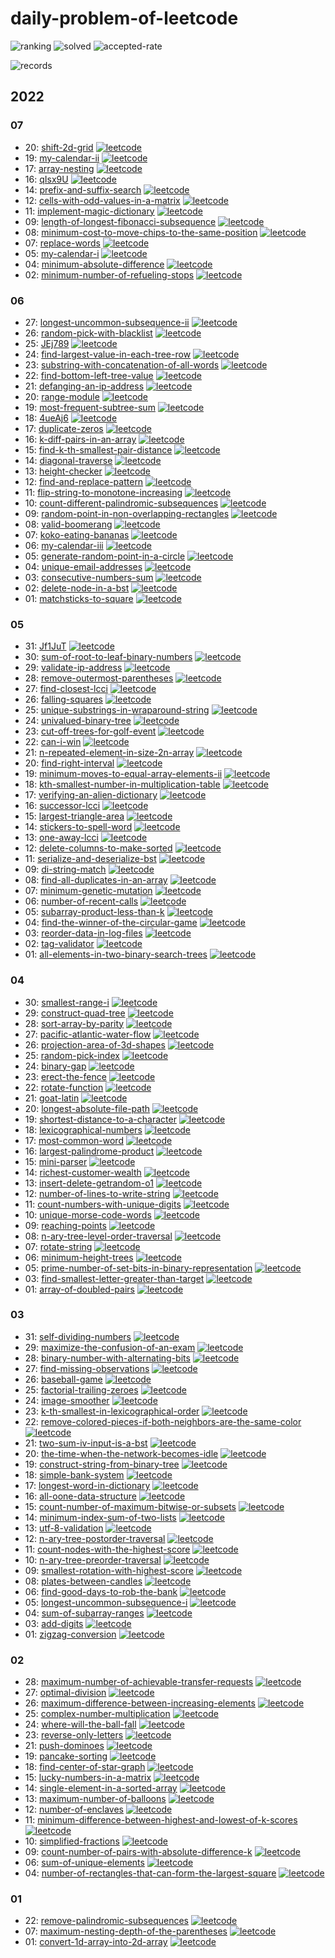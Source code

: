 
# daily-problem-of-leetcode

![ranking](https://leetcode-badge.haozibi.dev/v1cn/ranking/xhofe.svg?logo=leetcode&color=4299E1)
![solved](https://leetcode-badge.haozibi.dev/v1cn/solved/xhofe.svg)
![accepted-rate](https://leetcode-badge.haozibi.dev/v1cn/accepted-rate/xhofe.svg?color=9F7AEA)

![records](https://leetcode-badge.haozibi.dev/v1cn/chart/submission-calendar/xhofe.svg)

## 2022
### 07
- 20: [shift-2d-grid](./2022/07/20-shift-2d-grid.rs) [![leetcode](https://img.shields.io/badge/-link-38B2AC?logo=leetcode)](https://leetcode.cn/problems/shift-2d-grid/)
- 19: [my-calendar-ii](./2022/07/19-my-calendar-ii.rs) [![leetcode](https://img.shields.io/badge/-link-38B2AC?logo=leetcode)](https://leetcode.cn/problems/my-calendar-ii/)
- 17: [array-nesting](./2022/07/17-array-nesting.rs) [![leetcode](https://img.shields.io/badge/-link-38B2AC?logo=leetcode)](https://leetcode.cn/problems/array-nesting/)
- 16: [qIsx9U](./2022/07/16-qIsx9U.rs) [![leetcode](https://img.shields.io/badge/-link-38B2AC?logo=leetcode)](https://leetcode.cn/problems/qIsx9U/)
- 14: [prefix-and-suffix-search](./2022/07/14-prefix-and-suffix-search.rs) [![leetcode](https://img.shields.io/badge/-link-38B2AC?logo=leetcode)](https://leetcode.cn/problems/prefix-and-suffix-search/)
- 12: [cells-with-odd-values-in-a-matrix](./2022/07/12-cells-with-odd-values-in-a-matrix.rs) [![leetcode](https://img.shields.io/badge/-link-38B2AC?logo=leetcode)](https://leetcode.cn/problems/cells-with-odd-values-in-a-matrix/)
- 11: [implement-magic-dictionary](./2022/07/11-implement-magic-dictionary.rs) [![leetcode](https://img.shields.io/badge/-link-38B2AC?logo=leetcode)](https://leetcode.cn/problems/implement-magic-dictionary/)
- 09: [length-of-longest-fibonacci-subsequence](./2022/07/09-length-of-longest-fibonacci-subsequence.rs) [![leetcode](https://img.shields.io/badge/-link-38B2AC?logo=leetcode)](https://leetcode.cn/problems/length-of-longest-fibonacci-subsequence/)
- 08: [minimum-cost-to-move-chips-to-the-same-position](./2022/07/08-minimum-cost-to-move-chips-to-the-same-position.rs) [![leetcode](https://img.shields.io/badge/-link-38B2AC?logo=leetcode)](https://leetcode.cn/problems/minimum-cost-to-move-chips-to-the-same-position/)
- 07: [replace-words](./2022/07/07-replace-words.rs) [![leetcode](https://img.shields.io/badge/-link-38B2AC?logo=leetcode)](https://leetcode.cn/problems/replace-words/)
- 05: [my-calendar-i](./2022/07/05-my-calendar-i.rs) [![leetcode](https://img.shields.io/badge/-link-38B2AC?logo=leetcode)](https://leetcode.cn/problems/my-calendar-i/)
- 04: [minimum-absolute-difference](./2022/07/04-minimum-absolute-difference.rs) [![leetcode](https://img.shields.io/badge/-link-38B2AC?logo=leetcode)](https://leetcode.cn/problems/minimum-absolute-difference/)
- 02: [minimum-number-of-refueling-stops](./2022/07/02-minimum-number-of-refueling-stops.rs) [![leetcode](https://img.shields.io/badge/-link-38B2AC?logo=leetcode)](https://leetcode.cn/problems/minimum-number-of-refueling-stops/)
### 06
- 27: [longest-uncommon-subsequence-ii](./2022/06/27-longest-uncommon-subsequence-ii.rs) [![leetcode](https://img.shields.io/badge/-link-38B2AC?logo=leetcode)](https://leetcode.cn/problems/longest-uncommon-subsequence-ii/)
- 26: [random-pick-with-blacklist](./2022/06/26-random-pick-with-blacklist.rs) [![leetcode](https://img.shields.io/badge/-link-38B2AC?logo=leetcode)](https://leetcode.cn/problems/random-pick-with-blacklist/)
- 25: [JEj789](./2022/06/25-JEj789.rs) [![leetcode](https://img.shields.io/badge/-link-38B2AC?logo=leetcode)](https://leetcode.cn/problems/JEj789/)
- 24: [find-largest-value-in-each-tree-row](./2022/06/24-find-largest-value-in-each-tree-row.rs) [![leetcode](https://img.shields.io/badge/-link-38B2AC?logo=leetcode)](https://leetcode.cn/problems/find-largest-value-in-each-tree-row/)
- 23: [substring-with-concatenation-of-all-words](./2022/06/23-substring-with-concatenation-of-all-words.rs) [![leetcode](https://img.shields.io/badge/-link-38B2AC?logo=leetcode)](https://leetcode.cn/problems/substring-with-concatenation-of-all-words/)
- 22: [find-bottom-left-tree-value](./2022/06/22-find-bottom-left-tree-value.rs) [![leetcode](https://img.shields.io/badge/-link-38B2AC?logo=leetcode)](https://leetcode.cn/problems/find-bottom-left-tree-value/)
- 21: [defanging-an-ip-address](./2022/06/21-defanging-an-ip-address.rs) [![leetcode](https://img.shields.io/badge/-link-38B2AC?logo=leetcode)](https://leetcode.cn/problems/defanging-an-ip-address/)
- 20: [range-module](./2022/06/20-range-module.rs) [![leetcode](https://img.shields.io/badge/-link-38B2AC?logo=leetcode)](https://leetcode.cn/problems/range-module/)
- 19: [most-frequent-subtree-sum](./2022/06/19-most-frequent-subtree-sum.rs) [![leetcode](https://img.shields.io/badge/-link-38B2AC?logo=leetcode)](https://leetcode.cn/problems/most-frequent-subtree-sum/)
- 18: [4ueAj6](./2022/06/18-4ueAj6.go) [![leetcode](https://img.shields.io/badge/-link-38B2AC?logo=leetcode)](https://leetcode.cn/problems/4ueAj6/)
- 17: [duplicate-zeros](./2022/06/17-duplicate-zeros.rs) [![leetcode](https://img.shields.io/badge/-link-38B2AC?logo=leetcode)](https://leetcode.cn/problems/duplicate-zeros/)
- 16: [k-diff-pairs-in-an-array](./2022/06/16-k-diff-pairs-in-an-array.rs) [![leetcode](https://img.shields.io/badge/-link-38B2AC?logo=leetcode)](https://leetcode.cn/problems/k-diff-pairs-in-an-array/)
- 15: [find-k-th-smallest-pair-distance](./2022/06/15-find-k-th-smallest-pair-distance.rs) [![leetcode](https://img.shields.io/badge/-link-38B2AC?logo=leetcode)](https://leetcode.cn/problems/find-k-th-smallest-pair-distance/)
- 14: [diagonal-traverse](./2022/06/14-diagonal-traverse.rs) [![leetcode](https://img.shields.io/badge/-link-38B2AC?logo=leetcode)](https://leetcode.cn/problems/diagonal-traverse/)
- 13: [height-checker](./2022/06/13-height-checker.rs) [![leetcode](https://img.shields.io/badge/-link-38B2AC?logo=leetcode)](https://leetcode.cn/problems/height-checker/)
- 12: [find-and-replace-pattern](./2022/06/12-find-and-replace-pattern.rs) [![leetcode](https://img.shields.io/badge/-link-38B2AC?logo=leetcode)](https://leetcode.cn/problems/find-and-replace-pattern/)
- 11: [flip-string-to-monotone-increasing](./2022/06/11-flip-string-to-monotone-increasing.rs) [![leetcode](https://img.shields.io/badge/-link-38B2AC?logo=leetcode)](https://leetcode.cn/problems/flip-string-to-monotone-increasing/)
- 10: [count-different-palindromic-subsequences](./2022/06/10-count-different-palindromic-subsequences.rs) [![leetcode](https://img.shields.io/badge/-link-38B2AC?logo=leetcode)](https://leetcode.cn/problems/count-different-palindromic-subsequences/)
- 09: [random-point-in-non-overlapping-rectangles](./2022/06/09-random-point-in-non-overlapping-rectangles.rs) [![leetcode](https://img.shields.io/badge/-link-38B2AC?logo=leetcode)](https://leetcode.cn/problems/random-point-in-non-overlapping-rectangles/)
- 08: [valid-boomerang](./2022/06/08-valid-boomerang.rs) [![leetcode](https://img.shields.io/badge/-link-38B2AC?logo=leetcode)](https://leetcode.cn/problems/valid-boomerang/)
- 07: [koko-eating-bananas](./2022/06/07-koko-eating-bananas.rs) [![leetcode](https://img.shields.io/badge/-link-38B2AC?logo=leetcode)](https://leetcode.cn/problems/koko-eating-bananas/)
- 06: [my-calendar-iii](./2022/06/06-my-calendar-iii.rs) [![leetcode](https://img.shields.io/badge/-link-38B2AC?logo=leetcode)](https://leetcode.cn/problems/my-calendar-iii/)
- 05: [generate-random-point-in-a-circle](./2022/06/05-generate-random-point-in-a-circle.rs) [![leetcode](https://img.shields.io/badge/-link-38B2AC?logo=leetcode)](https://leetcode.cn/problems/generate-random-point-in-a-circle/)
- 04: [unique-email-addresses](./2022/06/04-unique-email-addresses.rs) [![leetcode](https://img.shields.io/badge/-link-38B2AC?logo=leetcode)](https://leetcode.cn/problems/unique-email-addresses/)
- 03: [consecutive-numbers-sum](./2022/06/03-consecutive-numbers-sum.rs) [![leetcode](https://img.shields.io/badge/-link-38B2AC?logo=leetcode)](https://leetcode.cn/problems/consecutive-numbers-sum/)
- 02: [delete-node-in-a-bst](./2022/06/02-delete-node-in-a-bst.rs) [![leetcode](https://img.shields.io/badge/-link-38B2AC?logo=leetcode)](https://leetcode.cn/problems/delete-node-in-a-bst/)
- 01: [matchsticks-to-square](./2022/06/01-matchsticks-to-square.rs) [![leetcode](https://img.shields.io/badge/-link-38B2AC?logo=leetcode)](https://leetcode.cn/problems/matchsticks-to-square/)
### 05
- 31: [Jf1JuT](./2022/05/31-Jf1JuT.rs) [![leetcode](https://img.shields.io/badge/-link-38B2AC?logo=leetcode)](https://leetcode.cn/problems/Jf1JuT/)
- 30: [sum-of-root-to-leaf-binary-numbers](./2022/05/30-sum-of-root-to-leaf-binary-numbers.rs) [![leetcode](https://img.shields.io/badge/-link-38B2AC?logo=leetcode)](https://leetcode.cn/problems/sum-of-root-to-leaf-binary-numbers/)
- 29: [validate-ip-address](./2022/05/29-validate-ip-address.rs) [![leetcode](https://img.shields.io/badge/-link-38B2AC?logo=leetcode)](https://leetcode.cn/problems/validate-ip-address/)
- 28: [remove-outermost-parentheses](./2022/05/28-remove-outermost-parentheses.rs) [![leetcode](https://img.shields.io/badge/-link-38B2AC?logo=leetcode)](https://leetcode.cn/problems/remove-outermost-parentheses/)
- 27: [find-closest-lcci](./2022/05/27-find-closest-lcci.rs) [![leetcode](https://img.shields.io/badge/-link-38B2AC?logo=leetcode)](https://leetcode.cn/problems/find-closest-lcci/)
- 26: [falling-squares](./2022/05/26-falling-squares.rs) [![leetcode](https://img.shields.io/badge/-link-38B2AC?logo=leetcode)](https://leetcode.cn/problems/falling-squares/)
- 25: [unique-substrings-in-wraparound-string](./2022/05/25-unique-substrings-in-wraparound-string.rs) [![leetcode](https://img.shields.io/badge/-link-38B2AC?logo=leetcode)](https://leetcode.cn/problems/unique-substrings-in-wraparound-string/)
- 24: [univalued-binary-tree](./2022/05/24-univalued-binary-tree.rs) [![leetcode](https://img.shields.io/badge/-link-38B2AC?logo=leetcode)](https://leetcode.cn/problems/univalued-binary-tree/)
- 23: [cut-off-trees-for-golf-event](./2022/05/23-cut-off-trees-for-golf-event.rs) [![leetcode](https://img.shields.io/badge/-link-38B2AC?logo=leetcode)](https://leetcode.cn/problems/cut-off-trees-for-golf-event/)
- 22: [can-i-win](./2022/05/22-can-i-win.rs) [![leetcode](https://img.shields.io/badge/-link-38B2AC?logo=leetcode)](https://leetcode.cn/problems/can-i-win/)
- 21: [n-repeated-element-in-size-2n-array](./2022/05/21-n-repeated-element-in-size-2n-array.rs) [![leetcode](https://img.shields.io/badge/-link-38B2AC?logo=leetcode)](https://leetcode.cn/problems/n-repeated-element-in-size-2n-array/)
- 20: [find-right-interval](./2022/05/20-find-right-interval.rs) [![leetcode](https://img.shields.io/badge/-link-38B2AC?logo=leetcode)](https://leetcode.cn/problems/find-right-interval/)
- 19: [minimum-moves-to-equal-array-elements-ii](./2022/05/19-minimum-moves-to-equal-array-elements-ii.rs) [![leetcode](https://img.shields.io/badge/-link-38B2AC?logo=leetcode)](https://leetcode.cn/problems/minimum-moves-to-equal-array-elements-ii/)
- 18: [kth-smallest-number-in-multiplication-table](./2022/05/18-kth-smallest-number-in-multiplication-table.rs) [![leetcode](https://img.shields.io/badge/-link-38B2AC?logo=leetcode)](https://leetcode.cn/problems/kth-smallest-number-in-multiplication-table/)
- 17: [verifying-an-alien-dictionary](./2022/05/17-verifying-an-alien-dictionary.rs) [![leetcode](https://img.shields.io/badge/-link-38B2AC?logo=leetcode)](https://leetcode.cn/problems/verifying-an-alien-dictionary/)
- 16: [successor-lcci](./2022/05/16-successor-lcci.go) [![leetcode](https://img.shields.io/badge/-link-38B2AC?logo=leetcode)](https://leetcode.cn/problems/successor-lcci/)
- 15: [largest-triangle-area](./2022/05/15-largest-triangle-area.rs) [![leetcode](https://img.shields.io/badge/-link-38B2AC?logo=leetcode)](https://leetcode.cn/problems/largest-triangle-area/)
- 14: [stickers-to-spell-word](./2022/05/14-stickers-to-spell-word.rs) [![leetcode](https://img.shields.io/badge/-link-38B2AC?logo=leetcode)](https://leetcode.cn/problems/stickers-to-spell-word/)
- 13: [one-away-lcci](./2022/05/13-one-away-lcci.rs) [![leetcode](https://img.shields.io/badge/-link-38B2AC?logo=leetcode)](https://leetcode.cn/problems/one-away-lcci/)
- 12: [delete-columns-to-make-sorted](./2022/05/12-delete-columns-to-make-sorted.rs) [![leetcode](https://img.shields.io/badge/-link-38B2AC?logo=leetcode)](https://leetcode.cn/problems/delete-columns-to-make-sorted/)
- 11: [serialize-and-deserialize-bst](./2022/05/11-serialize-and-deserialize-bst.rs) [![leetcode](https://img.shields.io/badge/-link-38B2AC?logo=leetcode)](https://leetcode.cn/problems/serialize-and-deserialize-bst/)
- 09: [di-string-match](./2022/05/09-di-string-match.rs) [![leetcode](https://img.shields.io/badge/-link-38B2AC?logo=leetcode)](https://leetcode.cn/problems/di-string-match/)
- 08: [find-all-duplicates-in-an-array](./2022/05/08-find-all-duplicates-in-an-array.rs) [![leetcode](https://img.shields.io/badge/-link-38B2AC?logo=leetcode)](https://leetcode.cn/problems/find-all-duplicates-in-an-array/)
- 07: [minimum-genetic-mutation](./2022/05/07-minimum-genetic-mutation.rs) [![leetcode](https://img.shields.io/badge/-link-38B2AC?logo=leetcode)](https://leetcode.cn/problems/minimum-genetic-mutation/)
- 06: [number-of-recent-calls](./2022/05/06-number-of-recent-calls.rs) [![leetcode](https://img.shields.io/badge/-link-38B2AC?logo=leetcode)](https://leetcode.cn/problems/number-of-recent-calls/)
- 05: [subarray-product-less-than-k](./2022/05/05-subarray-product-less-than-k.rs) [![leetcode](https://img.shields.io/badge/-link-38B2AC?logo=leetcode)](https://leetcode.cn/problems/subarray-product-less-than-k/)
- 04: [find-the-winner-of-the-circular-game](./2022/05/04-find-the-winner-of-the-circular-game.rs) [![leetcode](https://img.shields.io/badge/-link-38B2AC?logo=leetcode)](https://leetcode.cn/problems/find-the-winner-of-the-circular-game/)
- 03: [reorder-data-in-log-files](./2022/05/03-reorder-data-in-log-files.rs) [![leetcode](https://img.shields.io/badge/-link-38B2AC?logo=leetcode)](https://leetcode.cn/problems/reorder-data-in-log-files/)
- 02: [tag-validator](./2022/05/02-tag-validator.rs) [![leetcode](https://img.shields.io/badge/-link-38B2AC?logo=leetcode)](https://leetcode.cn/problems/tag-validator/)
- 01: [all-elements-in-two-binary-search-trees](./2022/05/01-all-elements-in-two-binary-search-trees.rs) [![leetcode](https://img.shields.io/badge/-link-38B2AC?logo=leetcode)](https://leetcode.cn/problems/all-elements-in-two-binary-search-trees/)
### 04
- 30: [smallest-range-i](./2022/04/30-smallest-range-i.rs) [![leetcode](https://img.shields.io/badge/-link-38B2AC?logo=leetcode)](https://leetcode.cn/problems/smallest-range-i/)
- 29: [construct-quad-tree](./2022/04/29-construct-quad-tree.go) [![leetcode](https://img.shields.io/badge/-link-38B2AC?logo=leetcode)](https://leetcode.cn/problems/construct-quad-tree/)
- 28: [sort-array-by-parity](./2022/04/28-sort-array-by-parity.rs) [![leetcode](https://img.shields.io/badge/-link-38B2AC?logo=leetcode)](https://leetcode.cn/problems/sort-array-by-parity/)
- 27: [pacific-atlantic-water-flow](./2022/04/27-pacific-atlantic-water-flow.rs) [![leetcode](https://img.shields.io/badge/-link-38B2AC?logo=leetcode)](https://leetcode.cn/problems/pacific-atlantic-water-flow/)
- 26: [projection-area-of-3d-shapes](./2022/04/26-projection-area-of-3d-shapes.rs) [![leetcode](https://img.shields.io/badge/-link-38B2AC?logo=leetcode)](https://leetcode.cn/problems/projection-area-of-3d-shapes/)
- 25: [random-pick-index](./2022/04/25-random-pick-index.rs) [![leetcode](https://img.shields.io/badge/-link-38B2AC?logo=leetcode)](https://leetcode.cn/problems/random-pick-index/)
- 24: [binary-gap](./2022/04/24-binary-gap.rs) [![leetcode](https://img.shields.io/badge/-link-38B2AC?logo=leetcode)](https://leetcode.cn/problems/binary-gap/)
- 23: [erect-the-fence](./2022/04/23-erect-the-fence.rs) [![leetcode](https://img.shields.io/badge/-link-38B2AC?logo=leetcode)](https://leetcode.cn/problems/erect-the-fence/)
- 22: [rotate-function](./2022/04/22-rotate-function.rs) [![leetcode](https://img.shields.io/badge/-link-38B2AC?logo=leetcode)](https://leetcode.cn/problems/rotate-function/)
- 21: [goat-latin](./2022/04/21-goat-latin.rs) [![leetcode](https://img.shields.io/badge/-link-38B2AC?logo=leetcode)](https://leetcode.cn/problems/goat-latin/)
- 20: [longest-absolute-file-path](./2022/04/20-longest-absolute-file-path.rs) [![leetcode](https://img.shields.io/badge/-link-38B2AC?logo=leetcode)](https://leetcode.cn/problems/longest-absolute-file-path/)
- 19: [shortest-distance-to-a-character](./2022/04/19-shortest-distance-to-a-character.rs) [![leetcode](https://img.shields.io/badge/-link-38B2AC?logo=leetcode)](https://leetcode.cn/problems/shortest-distance-to-a-character/)
- 18: [lexicographical-numbers](./2022/04/18-lexicographical-numbers.rs) [![leetcode](https://img.shields.io/badge/-link-38B2AC?logo=leetcode)](https://leetcode.cn/problems/lexicographical-numbers/)
- 17: [most-common-word](./2022/04/17-most-common-word.rs) [![leetcode](https://img.shields.io/badge/-link-38B2AC?logo=leetcode)](https://leetcode.cn/problems/most-common-word/)
- 16: [largest-palindrome-product](./2022/04/16-largest-palindrome-product.rs) [![leetcode](https://img.shields.io/badge/-link-38B2AC?logo=leetcode)](https://leetcode.cn/problems/largest-palindrome-product/)
- 15: [mini-parser](./2022/04/15-mini-parser.rs) [![leetcode](https://img.shields.io/badge/-link-38B2AC?logo=leetcode)](https://leetcode.cn/problems/mini-parser/)
- 14: [richest-customer-wealth](./2022/04/14-richest-customer-wealth.rs) [![leetcode](https://img.shields.io/badge/-link-38B2AC?logo=leetcode)](https://leetcode.cn/problems/richest-customer-wealth/)
- 13: [insert-delete-getrandom-o1](./2022/04/13-insert-delete-getrandom-o1.rs) [![leetcode](https://img.shields.io/badge/-link-38B2AC?logo=leetcode)](https://leetcode.cn/problems/insert-delete-getrandom-o1/)
- 12: [number-of-lines-to-write-string](./2022/04/12-number-of-lines-to-write-string.rs) [![leetcode](https://img.shields.io/badge/-link-38B2AC?logo=leetcode)](https://leetcode.cn/problems/number-of-lines-to-write-string/)
- 11: [count-numbers-with-unique-digits](./2022/04/11-count-numbers-with-unique-digits.rs) [![leetcode](https://img.shields.io/badge/-link-38B2AC?logo=leetcode)](https://leetcode.cn/problems/count-numbers-with-unique-digits/)
- 10: [unique-morse-code-words](./2022/04/10-unique-morse-code-words.rs) [![leetcode](https://img.shields.io/badge/-link-38B2AC?logo=leetcode)](https://leetcode.cn/problems/unique-morse-code-words/)
- 09: [reaching-points](./2022/04/09-reaching-points.rs) [![leetcode](https://img.shields.io/badge/-link-38B2AC?logo=leetcode)](https://leetcode.cn/problems/reaching-points/)
- 08: [n-ary-tree-level-order-traversal](./2022/04/08-n-ary-tree-level-order-traversal.rs) [![leetcode](https://img.shields.io/badge/-link-38B2AC?logo=leetcode)](https://leetcode.cn/problems/n-ary-tree-level-order-traversal/)
- 07: [rotate-string](./2022/04/07-rotate-string.rs) [![leetcode](https://img.shields.io/badge/-link-38B2AC?logo=leetcode)](https://leetcode.cn/problems/rotate-string/)
- 06: [minimum-height-trees](./2022/04/06-minimum-height-trees.rs) [![leetcode](https://img.shields.io/badge/-link-38B2AC?logo=leetcode)](https://leetcode.cn/problems/minimum-height-trees/)
- 05: [prime-number-of-set-bits-in-binary-representation](./2022/04/05-prime-number-of-set-bits-in-binary-representation.rs) [![leetcode](https://img.shields.io/badge/-link-38B2AC?logo=leetcode)](https://leetcode.cn/problems/prime-number-of-set-bits-in-binary-representation/)
- 03: [find-smallest-letter-greater-than-target](./2022/04/03-find-smallest-letter-greater-than-target.rs) [![leetcode](https://img.shields.io/badge/-link-38B2AC?logo=leetcode)](https://leetcode.cn/problems/find-smallest-letter-greater-than-target/)
- 01: [array-of-doubled-pairs](./2022/04/01-array-of-doubled-pairs.rs) [![leetcode](https://img.shields.io/badge/-link-38B2AC?logo=leetcode)](https://leetcode.cn/problems/array-of-doubled-pairs/)
### 03
- 31: [self-dividing-numbers](./2022/03/31-self-dividing-numbers.rs) [![leetcode](https://img.shields.io/badge/-link-38B2AC?logo=leetcode)](https://leetcode.cn/problems/self-dividing-numbers/)
- 29: [maximize-the-confusion-of-an-exam](./2022/03/29-maximize-the-confusion-of-an-exam.rs) [![leetcode](https://img.shields.io/badge/-link-38B2AC?logo=leetcode)](https://leetcode.cn/problems/maximize-the-confusion-of-an-exam/)
- 28: [binary-number-with-alternating-bits](./2022/03/28-binary-number-with-alternating-bits.rs) [![leetcode](https://img.shields.io/badge/-link-38B2AC?logo=leetcode)](https://leetcode.cn/problems/binary-number-with-alternating-bits/)
- 27: [find-missing-observations](./2022/03/27-find-missing-observations.rs) [![leetcode](https://img.shields.io/badge/-link-38B2AC?logo=leetcode)](https://leetcode.cn/problems/find-missing-observations/)
- 26: [baseball-game](./2022/03/26-baseball-game.rs) [![leetcode](https://img.shields.io/badge/-link-38B2AC?logo=leetcode)](https://leetcode.cn/problems/baseball-game/)
- 25: [factorial-trailing-zeroes](./2022/03/25-factorial-trailing-zeroes.rs) [![leetcode](https://img.shields.io/badge/-link-38B2AC?logo=leetcode)](https://leetcode.cn/problems/factorial-trailing-zeroes/)
- 24: [image-smoother](./2022/03/24-image-smoother.rs) [![leetcode](https://img.shields.io/badge/-link-38B2AC?logo=leetcode)](https://leetcode.cn/problems/image-smoother/)
- 23: [k-th-smallest-in-lexicographical-order](./2022/03/23-k-th-smallest-in-lexicographical-order.rs) [![leetcode](https://img.shields.io/badge/-link-38B2AC?logo=leetcode)](https://leetcode.cn/problems/k-th-smallest-in-lexicographical-order/)
- 22: [remove-colored-pieces-if-both-neighbors-are-the-same-color](./2022/03/22-remove-colored-pieces-if-both-neighbors-are-the-same-color.rs) [![leetcode](https://img.shields.io/badge/-link-38B2AC?logo=leetcode)](https://leetcode.cn/problems/remove-colored-pieces-if-both-neighbors-are-the-same-color/)
- 21: [two-sum-iv-input-is-a-bst](./2022/03/21-two-sum-iv-input-is-a-bst.rs) [![leetcode](https://img.shields.io/badge/-link-38B2AC?logo=leetcode)](https://leetcode.cn/problems/two-sum-iv-input-is-a-bst/)
- 20: [the-time-when-the-network-becomes-idle](./2022/03/20-the-time-when-the-network-becomes-idle.rs) [![leetcode](https://img.shields.io/badge/-link-38B2AC?logo=leetcode)](https://leetcode.cn/problems/the-time-when-the-network-becomes-idle/)
- 19: [construct-string-from-binary-tree](./2022/03/19-construct-string-from-binary-tree.rs) [![leetcode](https://img.shields.io/badge/-link-38B2AC?logo=leetcode)](https://leetcode.cn/problems/construct-string-from-binary-tree/)
- 18: [simple-bank-system](./2022/03/18-simple-bank-system.rs) [![leetcode](https://img.shields.io/badge/-link-38B2AC?logo=leetcode)](https://leetcode.cn/problems/simple-bank-system/)
- 17: [longest-word-in-dictionary](./2022/03/17-longest-word-in-dictionary.rs) [![leetcode](https://img.shields.io/badge/-link-38B2AC?logo=leetcode)](https://leetcode.cn/problems/longest-word-in-dictionary/)
- 16: [all-oone-data-structure](./2022/03/16-all-oone-data-structure.go) [![leetcode](https://img.shields.io/badge/-link-38B2AC?logo=leetcode)](https://leetcode.cn/problems/all-oone-data-structure/)
- 15: [count-number-of-maximum-bitwise-or-subsets](./2022/03/15-count-number-of-maximum-bitwise-or-subsets.rs) [![leetcode](https://img.shields.io/badge/-link-38B2AC?logo=leetcode)](https://leetcode.cn/problems/count-number-of-maximum-bitwise-or-subsets/)
- 14: [minimum-index-sum-of-two-lists](./2022/03/14-minimum-index-sum-of-two-lists.rs) [![leetcode](https://img.shields.io/badge/-link-38B2AC?logo=leetcode)](https://leetcode.cn/problems/minimum-index-sum-of-two-lists/)
- 13: [utf-8-validation](./2022/03/13-utf-8-validation.rs) [![leetcode](https://img.shields.io/badge/-link-38B2AC?logo=leetcode)](https://leetcode.cn/problems/utf-8-validation/)
- 12: [n-ary-tree-postorder-traversal](./2022/03/12-n-ary-tree-postorder-traversal.go) [![leetcode](https://img.shields.io/badge/-link-38B2AC?logo=leetcode)](https://leetcode.cn/problems/n-ary-tree-postorder-traversal/)
- 11: [count-nodes-with-the-highest-score](./2022/03/11-count-nodes-with-the-highest-score.rs) [![leetcode](https://img.shields.io/badge/-link-38B2AC?logo=leetcode)](https://leetcode.cn/problems/count-nodes-with-the-highest-score/)
- 10: [n-ary-tree-preorder-traversal](./2022/03/10-n-ary-tree-preorder-traversal.go) [![leetcode](https://img.shields.io/badge/-link-38B2AC?logo=leetcode)](https://leetcode.cn/problems/n-ary-tree-preorder-traversal/)
- 09: [smallest-rotation-with-highest-score](./2022/03/09-smallest-rotation-with-highest-score.rs) [![leetcode](https://img.shields.io/badge/-link-38B2AC?logo=leetcode)](https://leetcode.cn/problems/smallest-rotation-with-highest-score/)
- 08: [plates-between-candles](./2022/03/08-plates-between-candles.go) [![leetcode](https://img.shields.io/badge/-link-38B2AC?logo=leetcode)](https://leetcode.cn/problems/plates-between-candles/)
- 06: [find-good-days-to-rob-the-bank](./2022/03/06-find-good-days-to-rob-the-bank.go) [![leetcode](https://img.shields.io/badge/-link-38B2AC?logo=leetcode)](https://leetcode.cn/problems/find-good-days-to-rob-the-bank/)
- 05: [longest-uncommon-subsequence-i](./2022/03/05-longest-uncommon-subsequence-i.cpp) [![leetcode](https://img.shields.io/badge/-link-38B2AC?logo=leetcode)](https://leetcode.cn/problems/longest-uncommon-subsequence-i/)
- 04: [sum-of-subarray-ranges](./2022/03/04-sum-of-subarray-ranges.cpp) [![leetcode](https://img.shields.io/badge/-link-38B2AC?logo=leetcode)](https://leetcode.cn/problems/sum-of-subarray-ranges/)
- 03: [add-digits](./2022/03/03-add-digits.cpp) [![leetcode](https://img.shields.io/badge/-link-38B2AC?logo=leetcode)](https://leetcode.cn/problems/add-digits/)
- 01: [zigzag-conversion](./2022/03/01-zigzag-conversion.cpp) [![leetcode](https://img.shields.io/badge/-link-38B2AC?logo=leetcode)](https://leetcode.cn/problems/zigzag-conversion/)
### 02
- 28: [maximum-number-of-achievable-transfer-requests](./2022/02/28-maximum-number-of-achievable-transfer-requests.cpp) [![leetcode](https://img.shields.io/badge/-link-38B2AC?logo=leetcode)](https://leetcode.cn/problems/maximum-number-of-achievable-transfer-requests/)
- 27: [optimal-division](./2022/02/27-optimal-division.cpp) [![leetcode](https://img.shields.io/badge/-link-38B2AC?logo=leetcode)](https://leetcode.cn/problems/optimal-division/)
- 26: [maximum-difference-between-increasing-elements](./2022/02/26-maximum-difference-between-increasing-elements.cpp) [![leetcode](https://img.shields.io/badge/-link-38B2AC?logo=leetcode)](https://leetcode.cn/problems/maximum-difference-between-increasing-elements/)
- 25: [complex-number-multiplication](./2022/02/25-complex-number-multiplication.cpp) [![leetcode](https://img.shields.io/badge/-link-38B2AC?logo=leetcode)](https://leetcode.cn/problems/complex-number-multiplication/)
- 24: [where-will-the-ball-fall](./2022/02/24-where-will-the-ball-fall.cpp) [![leetcode](https://img.shields.io/badge/-link-38B2AC?logo=leetcode)](https://leetcode.cn/problems/where-will-the-ball-fall/)
- 23: [reverse-only-letters](./2022/02/23-reverse-only-letters.cpp) [![leetcode](https://img.shields.io/badge/-link-38B2AC?logo=leetcode)](https://leetcode.cn/problems/reverse-only-letters/)
- 21: [push-dominoes](./2022/02/21-push-dominoes.cpp) [![leetcode](https://img.shields.io/badge/-link-38B2AC?logo=leetcode)](https://leetcode.cn/problems/push-dominoes/)
- 19: [pancake-sorting](./2022/02/19-pancake-sorting.go) [![leetcode](https://img.shields.io/badge/-link-38B2AC?logo=leetcode)](https://leetcode.cn/problems/pancake-sorting/)
- 18: [find-center-of-star-graph](./2022/02/18-find-center-of-star-graph.go) [![leetcode](https://img.shields.io/badge/-link-38B2AC?logo=leetcode)](https://leetcode.cn/problems/find-center-of-star-graph/)
- 15: [lucky-numbers-in-a-matrix](./2022/02/15-lucky-numbers-in-a-matrix.rs) [![leetcode](https://img.shields.io/badge/-link-38B2AC?logo=leetcode)](https://leetcode.cn/problems/lucky-numbers-in-a-matrix/)
- 14: [single-element-in-a-sorted-array](./2022/02/14-single-element-in-a-sorted-array.rs) [![leetcode](https://img.shields.io/badge/-link-38B2AC?logo=leetcode)](https://leetcode.cn/problems/single-element-in-a-sorted-array/)
- 13: [maximum-number-of-balloons](./2022/02/13-maximum-number-of-balloons.rs) [![leetcode](https://img.shields.io/badge/-link-38B2AC?logo=leetcode)](https://leetcode.cn/problems/maximum-number-of-balloons/)
- 12: [number-of-enclaves](./2022/02/12-number-of-enclaves.rs) [![leetcode](https://img.shields.io/badge/-link-38B2AC?logo=leetcode)](https://leetcode.cn/problems/number-of-enclaves/)
- 11: [minimum-difference-between-highest-and-lowest-of-k-scores](./2022/02/11-minimum-difference-between-highest-and-lowest-of-k-scores.rs) [![leetcode](https://img.shields.io/badge/-link-38B2AC?logo=leetcode)](https://leetcode.cn/problems/minimum-difference-between-highest-and-lowest-of-k-scores/)
- 10: [simplified-fractions](./2022/02/10-simplified-fractions.rs) [![leetcode](https://img.shields.io/badge/-link-38B2AC?logo=leetcode)](https://leetcode.cn/problems/simplified-fractions/)
- 09: [count-number-of-pairs-with-absolute-difference-k](./2022/02/09-count-number-of-pairs-with-absolute-difference-k.rs) [![leetcode](https://img.shields.io/badge/-link-38B2AC?logo=leetcode)](https://leetcode.cn/problems/count-number-of-pairs-with-absolute-difference-k/)
- 06: [sum-of-unique-elements](./2022/02/06-sum-of-unique-elements.go) [![leetcode](https://img.shields.io/badge/-link-38B2AC?logo=leetcode)](https://leetcode.cn/problems/sum-of-unique-elements/)
- 04: [number-of-rectangles-that-can-form-the-largest-square](./2022/02/04-number-of-rectangles-that-can-form-the-largest-square.go) [![leetcode](https://img.shields.io/badge/-link-38B2AC?logo=leetcode)](https://leetcode.cn/problems/number-of-rectangles-that-can-form-the-largest-square/)
### 01
- 22: [remove-palindromic-subsequences](./2022/01/22-remove-palindromic-subsequences.go) [![leetcode](https://img.shields.io/badge/-link-38B2AC?logo=leetcode)](https://leetcode.cn/problems/remove-palindromic-subsequences/)
- 07: [maximum-nesting-depth-of-the-parentheses](./2022/01/07-maximum-nesting-depth-of-the-parentheses.rs) [![leetcode](https://img.shields.io/badge/-link-38B2AC?logo=leetcode)](https://leetcode.cn/problems/maximum-nesting-depth-of-the-parentheses/)
- 01: [convert-1d-array-into-2d-array](./2022/01/01-convert-1d-array-into-2d-array.rs) [![leetcode](https://img.shields.io/badge/-link-38B2AC?logo=leetcode)](https://leetcode.cn/problems/convert-1d-array-into-2d-array/)
